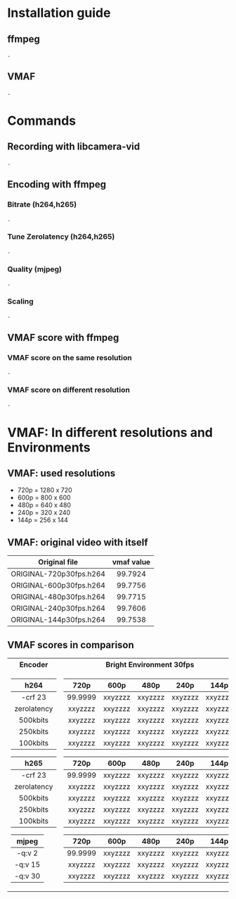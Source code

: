 # Installation guide
## ffmpeg
`.`

## VMAF
`.`

# Commands
## Recording with libcamera-vid
`.`


## Encoding with ffmpeg
### Bitrate (h264,h265)
`.`

### Tune Zerolatency (h264,h265)
`.`

### Quality (mjpeg)
`.`

### Scaling
`.`


## VMAF score with ffmpeg
### VMAF score on the same resolution
`.`

### VMAF score on different resolution
`.`




# VMAF: In different resolutions and Environments
## VMAF: used resolutions
<ul>
  <li>  720p =		1280	x	720   </li>
  <li>  600p =		800		x	600   </li>
  <li>  480p =		640		x	480   </li>
  <li>  240p =		320		x	240   </li>
  <li>  144p =		256		x	144   </li>
</ul>


## VMAF: original video with itself
| Original file             | vmaf value  |
| :-----------------------: | :---------: |
| ORIGINAL-720p30fps.h264   | 99.7924     |
| ORIGINAL-600p30fps.h264		|	99.7756     |
| ORIGINAL-480p30fps.h264		|	99.7715     |
| ORIGINAL-240p30fps.h264		|	99.7606     |
| ORIGINAL-144p30fps.h264		|	99.7538     |


## VMAF scores in comparison
<table>
<tr><th>Encoder</th><th>Bright Environment 30fps</th><th>Dark Environment 30fps</th>
<tr><td>

| h264        |
| :---:       |
| -crf 23     |
| zerolatency |
| 500kbits    |
| 250kbits    |
| 100kbits    |

| h265        |
| :---:       |
| -crf 23     |
| zerolatency |
| 500kbits    |
| 250kbits    |
| 100kbits    |

| mjpeg       |
| :---:       |
| -q:v 2      |
| -q:v 15     |
| -q:v 30     |

</td><td>

| 720p    | 600p    | 480p    | 240p    | 144p    |
| :---:   | :---:   | :---:   | :---:   | :---:   |
| 99.9999 | xxyzzzz | xxyzzzz | xxyzzzz | xxyzzzz |
| xxyzzzz | xxyzzzz | xxyzzzz | xxyzzzz | xxyzzzz |
| xxyzzzz | xxyzzzz | xxyzzzz | xxyzzzz | xxyzzzz |
| xxyzzzz | xxyzzzz | xxyzzzz | xxyzzzz | xxyzzzz |
| xxyzzzz | xxyzzzz | xxyzzzz | xxyzzzz | xxyzzzz |

| 720p    | 600p    | 480p    | 240p    | 144p    |
| :---:   | :---:   | :---:   | :---:   | :---:   |
| 99.9999 | xxyzzzz | xxyzzzz | xxyzzzz | xxyzzzz |
| xxyzzzz | xxyzzzz | xxyzzzz | xxyzzzz | xxyzzzz |
| xxyzzzz | xxyzzzz | xxyzzzz | xxyzzzz | xxyzzzz |
| xxyzzzz | xxyzzzz | xxyzzzz | xxyzzzz | xxyzzzz |
| xxyzzzz | xxyzzzz | xxyzzzz | xxyzzzz | xxyzzzz |

| 720p    | 600p    | 480p    | 240p    | 144p    |
| :---:   | :---:   | :---:   | :---:   | :---:   |
| 99.9999 | xxyzzzz | xxyzzzz | xxyzzzz | xxyzzzz |
| xxyzzzz | xxyzzzz | xxyzzzz | xxyzzzz | xxyzzzz |
| xxyzzzz | xxyzzzz | xxyzzzz | xxyzzzz | xxyzzzz |

</td><td>

| 720p    | 600p    | 480p    | 240p    | 144p    |
| :---:   | :---:   | :---:   | :---:   | :---:   |
| 99.9999 | xxyzzzz | xxyzzzz | xxyzzzz | xxyzzzz |
| xxyzzzz | xxyzzzz | xxyzzzz | xxyzzzz | xxyzzzz |
| xxyzzzz | xxyzzzz | xxyzzzz | xxyzzzz | xxyzzzz |
| xxyzzzz | xxyzzzz | xxyzzzz | xxyzzzz | xxyzzzz |
| xxyzzzz | xxyzzzz | xxyzzzz | xxyzzzz | xxyzzzz |

| 720p    | 600p    | 480p    | 240p    | 144p    |
| :---:   | :---:   | :---:   | :---:   | :---:   |
| 99.9999 | xxyzzzz | xxyzzzz | xxyzzzz | xxyzzzz |
| xxyzzzz | xxyzzzz | xxyzzzz | xxyzzzz | xxyzzzz |
| xxyzzzz | xxyzzzz | xxyzzzz | xxyzzzz | xxyzzzz |
| xxyzzzz | xxyzzzz | xxyzzzz | xxyzzzz | xxyzzzz |
| xxyzzzz | xxyzzzz | xxyzzzz | xxyzzzz | xxyzzzz |

| 720p    | 600p    | 480p    | 240p    | 144p    |
| :---:   | :---:   | :---:   | :---:   | :---:   |
| 99.9999 | xxyzzzz | xxyzzzz | xxyzzzz | xxyzzzz |
| xxyzzzz | xxyzzzz | xxyzzzz | xxyzzzz | xxyzzzz |
| xxyzzzz | xxyzzzz | xxyzzzz | xxyzzzz | xxyzzzz |
  
</td>
</tr>
</table>

